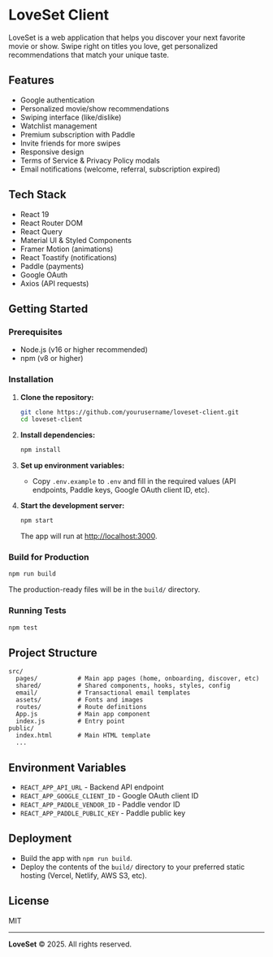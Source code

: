# LoveSet Client

LoveSet is a web application that helps you discover your next favorite movie or show. Swipe right on titles you love, get personalized recommendations that match your unique taste.

## Features

- Google authentication
- Personalized movie/show recommendations
- Swiping interface (like/dislike)
- Watchlist management
- Premium subscription with Paddle
- Invite friends for more swipes
- Responsive design
- Terms of Service & Privacy Policy modals
- Email notifications (welcome, referral, subscription expired)

## Tech Stack

- React 19
- React Router DOM
- React Query
- Material UI & Styled Components
- Framer Motion (animations)
- React Toastify (notifications)
- Paddle (payments)
- Google OAuth
- Axios (API requests)

## Getting Started

### Prerequisites

- Node.js (v16 or higher recommended)
- npm (v8 or higher)

### Installation

1. **Clone the repository:**

   ```sh
   git clone https://github.com/yourusername/loveset-client.git
   cd loveset-client
   ```

2. **Install dependencies:**

   ```sh
   npm install
   ```

3. **Set up environment variables:**

   - Copy `.env.example` to `.env` and fill in the required values (API endpoints, Paddle keys, Google OAuth client ID, etc).

4. **Start the development server:**
   ```sh
   npm start
   ```
   The app will run at [http://localhost:3000](http://localhost:3000).

### Build for Production

```sh
npm run build
```

The production-ready files will be in the `build/` directory.

### Running Tests

```sh
npm test
```

## Project Structure

```
src/
  pages/           # Main app pages (home, onboarding, discover, etc)
  shared/          # Shared components, hooks, styles, config
  email/           # Transactional email templates
  assets/          # Fonts and images
  routes/          # Route definitions
  App.js           # Main app component
  index.js         # Entry point
public/
  index.html       # Main HTML template
  ...
```

## Environment Variables

- `REACT_APP_API_URL` - Backend API endpoint
- `REACT_APP_GOOGLE_CLIENT_ID` - Google OAuth client ID
- `REACT_APP_PADDLE_VENDOR_ID` - Paddle vendor ID
- `REACT_APP_PADDLE_PUBLIC_KEY` - Paddle public key

## Deployment

- Build the app with `npm run build`.
- Deploy the contents of the `build/` directory to your preferred static hosting (Vercel, Netlify, AWS S3, etc).

## License

MIT

---

**LoveSet** &copy; 2025. All rights reserved.
